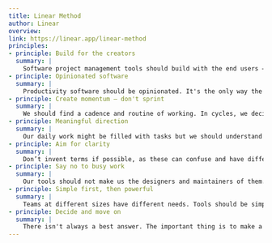 ```yaml
---
title: Linear Method
author: Linear
overview:
link: https://linear.app/linear-method
principles:
- principle: Build for the creators
  summary: |
    Software project management tools should build with the end users – the creators – in mind. Keeping individuals productive is more important than generating perfect reports.
- principle: Opinionated software
  summary: |
    Productivity software should be opinionated. It's the only way the product can truly do the heavy lifting for you. Flexible software lets everyone invent their own workflows, which eventually creates chaos as teams scale.
- principle: Create momentum – don't sprint
  summary: |
    We should find a cadence and routine of working. In cycles, we decide priorities and assign responsibilities. Our goal is to maintain a healthy momentum with our teams, not rush towards the end.
- principle: Meaningful direction
  summary: |
    Our daily work might be filled with tasks but we should understand and remind our teams of the purpose and long term goals of our work. Roadmaps, projects and milestones are all important to keep in mind as we plan our weekly schedules.
- principle: Aim for clarity
  summary: |
    Don’t invent terms if possible, as these can confuse and have different meanings in different teams. Projects should be called projects.
- principle: Say no to busy work
  summary: |
    Our tools should not make us the designers and maintainers of them. We should throw away or automate the busy work so you can focus on the more important work.
- principle: Simple first, then powerful
  summary: |
    Teams at different sizes have different needs. Tools should be simple to get started with and grow more powerful over time.
- principle: Decide and move on
  summary: |
    There isn't always a best answer. The important thing is to make a decision, and move on.
---
```

